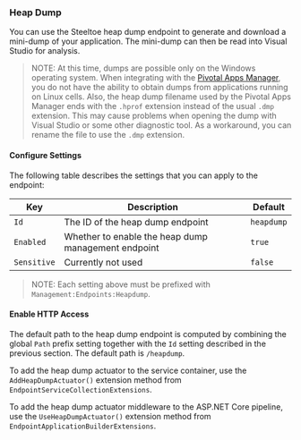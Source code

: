 ### Heap Dump

You can use the Steeltoe heap dump endpoint to generate and download a mini-dump of your application. The mini-dump can then be read into Visual Studio for analysis.

>NOTE: At this time, dumps are possible only on the Windows operating system. When integrating with the [Pivotal Apps Manager](https://docs.pivotal.io/pivotalcf/2-0/console/index.html), you do not have the ability to obtain dumps from applications running on Linux cells. Also, the heap dump filename used by the Pivotal Apps Manager ends with the `.hprof` extension instead of the usual `.dmp` extension. This may cause problems when opening the dump with Visual Studio or some other diagnostic tool. As a workaround, you can rename the file to use the `.dmp` extension.

#### Configure Settings

The following table describes the settings that you can apply to the endpoint:

|Key|Description|Default|
|---|---|---|
|`Id`|The ID of the heap dump endpoint|`heapdump`|
|`Enabled`|Whether to enable the heap dump management endpoint|`true`|
|`Sensitive`|Currently not used|`false`|

>NOTE: Each setting above must be prefixed with `Management:Endpoints:Heapdump`.

#### Enable HTTP Access

The default path to the heap dump endpoint is computed by combining the global `Path` prefix setting together with the `Id` setting described in the previous section. The default path is `/heapdump`.

To add the heap dump actuator to the service container, use the `AddHeapDumpActuator()` extension method from `EndpointServiceCollectionExtensions`.

To add the heap dump actuator middleware to the ASP.NET Core pipeline, use the `UseHeapDumpActuator()` extension method from `EndpointApplicationBuilderExtensions`.

